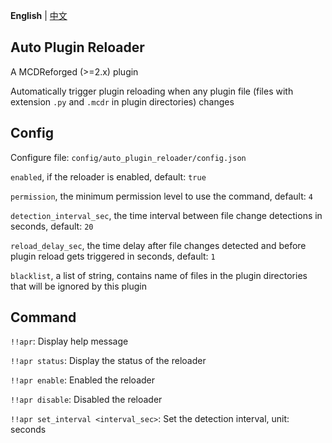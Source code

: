 **English** | [中文](readme_cn.md)

Auto Plugin Reloader
-----

A MCDReforged (>=2.x) plugin

Automatically trigger plugin reloading when any plugin file (files with extension `.py` and `.mcdr` in plugin directories) changes

## Config

Configure file: `config/auto_plugin_reloader/config.json`

`enabled`, if the reloader is enabled, default: `true`

`permission`, the minimum permission level to use the command, default: `4`

`detection_interval_sec`, the time interval between file change detections in seconds, default: `20`

`reload_delay_sec`, the time delay after file changes detected and before plugin reload gets triggered in seconds, default: `1`

`blacklist`, a list of string, contains name of files in the plugin directories that will be ignored by this plugin

## Command

`!!apr`: Display help message

`!!apr status`: Display the status of the reloader

`!!apr enable`: Enabled the reloader

`!!apr disable`: Disabled the reloader

`!!apr set_interval <interval_sec>`: Set the detection interval, unit: seconds
